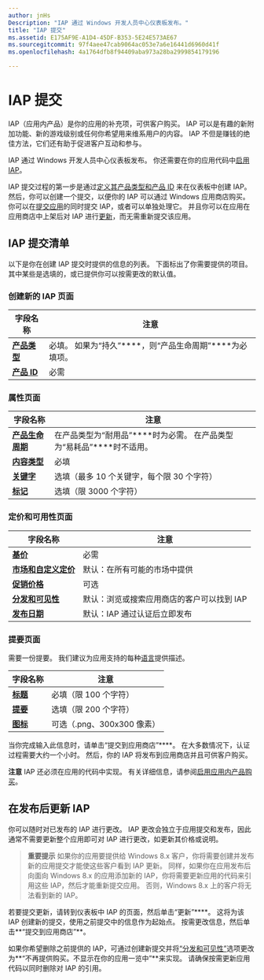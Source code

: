 ```yaml
---
author: jnHs
Description: "IAP 通过 Windows 开发人员中心仪表板发布。"
title: "IAP 提交"
ms.assetid: E175AF9E-A1D4-45DF-B353-5E24E573AE67
ms.sourcegitcommit: 97f4aee47cab9064ac053e7a6e16441d6960d41f
ms.openlocfilehash: 4a1764dfb8f94409aba973a28ba2999854179196

---
```


# IAP 提交


IAP（应用内产品）是你的应用的补充项，可供客户购买。 IAP 可以是有趣的新附加功能、新的游戏级别或任何你希望用来维系用户的内容。 IAP 不但是赚钱的绝佳方法，它们还有助于促进客户互动和参与。

IAP 通过 Windows 开发人员中心仪表板发布。 你还需要在你的应用代码中[启用 IAP](../monetize/enable-in-app-product-purchases.md)。

IAP 提交过程的第一步是通过[定义其产品类型和产品 ID](set-your-iap-product-id.md) 来在仪表板中创建 IAP。 然后，你可以创建一个提交，以便你的 IAP 可以通过 Windows 应用商店购买。 你可以在[提交应用](app-submissions.md)的同时提交 IAP，或者可以单独处理它。 并且你可以在应用在应用商店中上架后对 IAP 进行[更新](#updating-an-iap-after-submission)，而无需重新提交该应用。

## IAP 提交清单

以下是你在创建 IAP 提交时提供的信息的列表。 下面标出了你需要提供的项目。 其中某些是选填的，或已提供你可以按需更改的默认值。

### 创建新的 IAP 页面
| 字段名称                    | 注意                            | 
|-------------------------------|----------------------------------|
| [**产品类型**](set-your-iap-product-id.md#product-type)      | 必填。 如果为“持久”****，则“产品生命周期”****为必填项。 |  
| [**产品 ID**](set-your-iap-product-id.md#product-id)          | 必需 |        

### 属性页面
| 字段名称                    | 注意                              |   
|-------------------------------|------------------------------------|
| [**产品生命周期**](enter-iap-properties.md#product-lifetime)  | 在产品类型为“耐用品”****时为必需。 在产品类型为“易耗品”****时不适用。 | 
| [**内容类型**](enter-iap-properties.md#content-type)          | 必填       |               
| [**关键字**](enter-iap-properties.md#keywords)                  | 选填（最多 10 个关键字，每个限 30 个字符） | 
| [**标记**](enter-iap-properties.md#tag)                               | 选填（限 3000 个字符）             | 

### 定价和可用性页面 
| 字段名称                    | 注意                                       | 
|-------------------------------|---------------------------------------------|
| [**基价**](set-iap-pricing-and-availability.md#base-price)                | 必需                                    | 
| [**市场和自定义定价**](set-iap-pricing-and-availability.md#markets-and-custom-prices)  | 默认：在所有可能的市场中提供 | 
| [**促销价格**](put-apps-and-iaps-on-sale.md)               | 可选                             |
| [**分发和可见性**](set-iap-pricing-and-availability.md#distribution-and-visibility)   | 默认：浏览或搜索应用商店的客户可以找到 IAP | 
| [**发布日期**](set-iap-pricing-and-availability.md#publish-date)                | 默认：IAP 通过认证后立即发布 |

### 提要页面
需要一份提要。 我们建议为应用支持的每种[语言](create-iap-descriptions.md#languages)提供描述。

| 字段名称                    | 注意                                       | 
|-------------------------------|---------------------------------------------|
| [**标题**](create-iap-descriptions.md#title)                    | 必填（限 100 个字符）              |
| [**提要**](create-iap-descriptions.md#description)       | 选填（限 200 个字符）              |
| [**图标**](create-iap-descriptions.md#icon)                    | 可选（.png、300x300 像素）             | 

当你完成输入此信息时，请单击“提交到应用商店”****。 在大多数情况下，认证过程需要大约一个小时。 然后，你的 IAP 将发布到应用商店并且可供客户购买。

**注意** IAP 还必须在应用的代码中实现。 有关详细信息，请参阅[启用应用内产品购买](../monetize/enable-in-app-product-purchases.md)。


## 在发布后更新 IAP

你可以随时对已发布的 IAP 进行更改。 IAP 更改会独立于应用提交和发布，因此通常不需要更新整个应用即可对 IAP 进行更改，如更新其价格或说明。

> **重要提示** 如果你的应用要提供给 Windows 8.x 客户，你将需要创建并发布新的应用提交才能使这些客户看到 IAP 更新。 同样，如果你在应用发布后向面向 Windows 8.x 的应用添加新的 IAP，你将需要更新应用的代码来引用这些 IAP，然后才能重新提交应用。 否则，Windows 8.x 上的客户将无法看到新的 IAP。

若要提交更新，请转到仪表板中 IAP 的页面，然后单击“更新”****。 这将为该 IAP 创建新的提交，使用之前提交中的信息作为起始点。 按需更改信息，然后单击**“提交到应用商店”**。

如果你希望删除之前提供的 IAP，可通过创建新提交并将[“分发和可见性”](set-iap-pricing-and-availability.md)选项更改为**“不再提供购买。不显示在你的应用一览中”**来实现。 请确保按需更新应用代码以同时删除对 IAP 的引用。




<!--HONumber=Jun16_HO5-->


